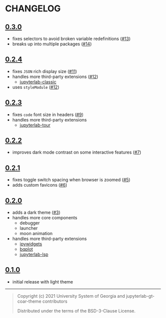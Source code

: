 # CHANGELOG

## [0.3.0]

- fixes selectors to avoid broken variable redefinitions ([#13])
- breaks up into multiple packages ([#14])

[0.3.0]: https://pypi.org/project/jupyterlab-gt-coar-theme/0.3.0
[#13]: https://github.com/gt-coar/jupyterlab-gt-coar-theme/issues/13
[#14]: https://github.com/gt-coar/jupyterlab-gt-coar-theme/pull/14

## [0.2.4]

- fixes `JSON` rich display size ([#11])
- handles more third-party extensions ([#12])
  - [jupyterlab-classic]
- uses `styleModule` ([#12])

[0.2.4]: https://pypi.org/project/jupyterlab-gt-coar-theme/0.2.4
[#11]: https://github.com/gt-coar/jupyterlab-gt-coar-theme/issues/11
[#12]: https://github.com/gt-coar/jupyterlab-gt-coar-theme/issues/12
[jupyterlab-classic]: https://github.com/jtpio/jupyterlab-classic

## [0.2.3]

- fixes `code` font size in headers ([#9])
- handles more third-party extensions
  - [jupyterlab-tour]

[0.2.3]: https://pypi.org/project/jupyterlab-gt-coar-theme/0.2.3
[#9]: https://github.com/gt-coar/jupyterlab-gt-coar-theme/issues/9
[jupyterlab-tour]: https://github.com/jupyterlab-contrib/jupyterlab-tour

## [0.2.2]

- improves dark mode contrast on some interactive features ([#7])

[0.2.2]: https://pypi.org/project/jupyterlab-gt-coar-theme/0.2.2
[#7]: https://github.com/gt-coar/jupyterlab-gt-coar-theme/issues/7

## [0.2.1]

- fixes toggle switch spacing when browser is zoomed ([#5])
- adds custom favicons ([#6])

[0.2.1]: https://pypi.org/project/jupyterlab-gt-coar-theme/0.2.1
[#5]: https://github.com/gt-coar/jupyterlab-gt-coar-theme/issues/3
[#6]: https://github.com/gt-coar/jupyterlab-gt-coar-theme/pull/6

## [0.2.0]

- adds a dark theme ([#3])
- handles more core components
  - debugger
  - launcher
  - moon animation
- handles more third-party extensions
  - [ipywidgets]
  - [bqplot]
  - [jupyterlab-lsp]

[0.2.0]: https://pypi.org/project/jupyterlab-gt-coar-theme/0.2.0
[#3]: https://github.com/gt-coar/jupyterlab-gt-coar-theme/issues/3
[ipywidgets]: https://github.com/jupyter-widgets/ipywidgets
[bqplot]: https://github.com/bqplot/bqplot
[jupyterlab-lsp]: https://github.com/krassowski/jupyterlab-lsp

## [0.1.0]

- initial release with light theme

[0.1.0]: https://pypi.org/project/jupyterlab-gt-coar-theme/0.1.0

---

> Copyright (c) 2021 University System of Georgia and jupyterlab-gt-coar-theme
> contributors
>
> Distributed under the terms of the BSD-3-Clause License.
